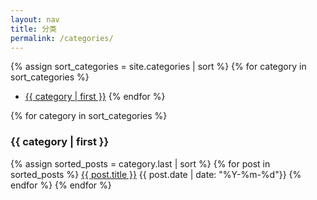 ```yaml
---
layout: nav 
title: 分类
permalink: /categories/
---
```

{% assign sort_categories =  site.categories | sort %}
{% for category in sort_categories %}
- <a href="#{{ category | first }}">{{ category | first }}</a>
{% endfor %}

{% for category in sort_categories %}
###  <a name="{{category | first }}" class="anchor">{{ category | first }}</a>
  {% assign sorted_posts = category.last | sort %}
	{% for post in sorted_posts %}
<a href="{{ post.url | relative_url }}">{{ post.title }}</a>
<span class="post-meta">{{ post.date | date: "%Y-%m-%d"}}</span>
	{% endfor %}
{% endfor %}

